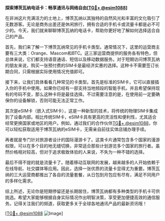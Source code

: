 **探索博茨瓦纳电话卡：畅享通讯与网络自由[[TG💪+ @esim1088](https://t.me/s/esim1088)]**

在非洲这片充满活力的土地上，博茨瓦纳以其独特的自然风光和丰富的文化吸引了无数游客。无论是商务出差还是休闲旅行，拥有合适的手机卡或流量卡都是必不可少的。今天，我们就来聊聊博茨瓦纳的电话卡，帮助你更好地了解如何选择适合自己的产品。

首先，我们来了解一下博茨瓦纳常见的手机卡类型。通常情况下，这里的运营商主要有三大类：Orange、Mascom和BTC。这三家运营商提供的服务各有特色，但总体来说，它们都支持语音通话、短信以及移动数据服务。对于短期访问博茨瓦纳的朋友来说，购买一张预付费的SIM卡是最经济实惠的选择。这种卡不需要签订长期合同，只需根据实际使用情况充值即可。

接下来，让我们具体看看几种常见的卡类型。首先是标准的SIM卡，它可以直接插入你的手机中使用。如果你已经有一部支持当地频段的智能手机，并且希望保持现有的号码不变，那么这种卡将是最佳选择。不过需要注意的是，在使用前一定要确保你的设备解锁，否则可能无法正常工作。

其次是eSIM卡（嵌入式SIM卡），这是一种新型的技术，将传统的物理SIM卡集成到了设备内部。相比传统SIM卡，eSIM卡具有更高的灵活性和便利性，尤其适合经常更换国家或地区的用户。例如，通过我们的合作伙伴[TG💪+ @esim1088](https://t.me/s/esim1088)，你可以轻松获取适用于博茨瓦纳的eSIM卡，无需亲自前往实体店铺办理手续。

再者就是专门针对旅游者设计的国际漫游卡了。这类卡片通常包含多个国家的漫游权限，可以在多个目的地无缝切换，非常适合那些计划游览多个国家的旅行者。虽然价格相对较高，但对于追求极致体验的人来说，不失为一种不错的选择。

最后不得不提的就是流量卡了。随着移动互联网的发展，越来越多的人开始依赖于在线导航、社交媒体等应用。因此，选择一张优质的流量卡显得尤为重要。博茨瓦纳的三大运营商都推出了各自的流量套餐，从日包到月包应有尽有，满足不同用户的多样化需求。

综上所述，无论你是短期停留还是长期居住，博茨瓦纳都有多种类型的手机卡可供挑选。希望大家能够根据自身实际情况作出明智决策，享受更加便捷高效的通信服务。记得关注我们的频道，获取更多关于全球各地通讯产品的最新资讯哦！

[[TG💪+ @esim1088](https://t.me/s/esim1088) ![Image](https://i.postimg.cc/4NQfJmqS/Snipaste-2025-05-13-00-14-12.png)]